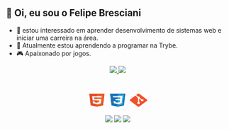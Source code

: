 


## 👋 Oi, eu sou o Felipe Bresciani
- 👀 estou interessado em aprender desenvolvimento de sistemas web e iniciar uma carreira na área.
- 🌱 Atualmente estou aprendendo a programar na Trybe.
- 🎮 Apaixonado por jogos.

<p align = "center">
<a href="https://github.com/FelipeBresciani">
<img height="160em" src="https://github-readme-stats.vercel.app/api?username=FelipeBresciani&show_icons=true&theme=tokyonight&count_private=true" />
<img height="160em" src="https://github-readme-stats.vercel.app/api/top-langs/?username=FelipeBresciani&layout=compact&langs_count=16&theme=tokyonight" /> </a>
</p>

    
    
 <div align = "center" > 
<h1>
<img align="center" alt="Felipe-HTML" height="30" width="40" src="https://raw.githubusercontent.com/devicons/devicon/master/icons/html5/html5-original.svg">
  <img align="center" alt="Felipe-CSS" height="30" width="40" src="https://raw.githubusercontent.com/devicons/devicon/master/icons/css3/css3-original.svg">
     <img align="center" alt="Felipe-CSS" height="30" width="40" src="https://raw.githubusercontent.com/devicons/devicon/master/icons/git/git-original.svg">
     </div>
 
  <div align = "center"> 
  <a href="https://wa.me/5511983842128" target="_blank"><img src="https://img.shields.io/badge/WhatsApp-25D366?style=for-the-badge&logo=whatsapp&logoColor=white" target="_blank"></a>
    <a href = "fe968000322@gmail.com" target="_blank"><img src="https://img.shields.io/badge/-Gmail-%23333?style=for-the-badge&logo=gmail&logoColor=white" target="_blank"></a>
  <a href="https://www.linkedin.com/in/felipe-bresciani-buso-abb2a6238/" target="_blank"><img src="https://img.shields.io/badge/-LinkedIn-%230077B5?style=for-the-badge&logo=linkedin&logoColor=white" target="_blank"></a> 
      

